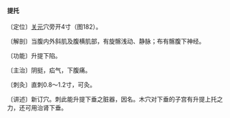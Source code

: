 #### 提托

〔定位〕[关元](https://www.gmzyjc.com/read/zjs/zjs3.2.1-0.1.1.3.4.md)穴旁开4寸（图182）。

〔解剖〕当腹内外斜肌及腹横肌部，有旋髂浅动、静脉；布有髂腹下神经。

〔功能〕升提下陷。

〔主治〕阴挺，疝气，下腹痛。

〔刺灸〕直刺0.8～1.2寸，可灸。

〔讲述〕新订穴。刺此能升提下垂之脏器，因名。木穴对下垂的子宫有升提上托之力，还可用治肾下垂。
